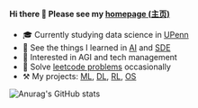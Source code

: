 #### Hi there 👋 Please see my [homepage (主页)](https://realliyifei.github.io)

- 🎓 Currently studying data science in [UPenn](https://www.upenn.edu)
- 🎒 See the things I learned in [AI](https://github.com/realliyifei/Everything-about-AI) and [SDE](https://github.com/realliyifei/Everything-about-SDE)
- 🧠 Interested in AGI and tech management
- 📒 Solve [leetcode problems](https://app.gitbook.com/@realliyifei/s/leetcode/v/main/) occasionally
- ⚒️ My projects: [ML](https://github.com/realliyifei/ML-Project-Hotel-Cancellation-Prediction), [DL](https://github.com/realliyifei/DL-Project-Shopee-Product-Match), [RL](https://github.com/realliyifei/RL-Project-RL-in-Computer-System), [OS](https://github.com/realliyifei/Linux-File-System-Demo)

![Anurag's GitHub stats](https://github-readme-stats.vercel.app/api?username=realliyifei&theme=radical&show_icons=true)
